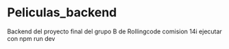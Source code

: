 # Peliculas_backend
Backend del proyecto final del grupo B de Rollingcode comision 14i
ejecutar con npm run dev
